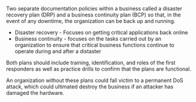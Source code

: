 Two separate documentation policies within a business called a disaster recovery plan (DRP) and a business continuity plan (BCP) so that, in the event of any downtime, the organization can be back up and running.

- Disaster recovery - Focuses on getting critical applications back online
- Business continuity - focuses on the tasks carried out by an organization to ensure that critical business functions continue to operate during and after a distaster

Both plans should include training, identification, and roles of the first responders as well as practice drills to confirm that the plans are functional.

An organization without these plans could fall victim to a permanent DoS attack, which could ultimated destroy the business if an attacker has damaged the hardware.